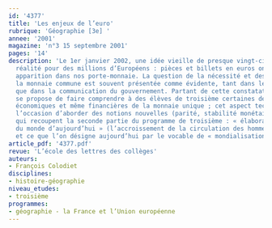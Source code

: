 ```yaml
---
id: '4377'
title: 'Les enjeux de l’euro'
rubrique: 'Géographie [3e] '
annee: '2001'
magazine: 'n°3 15 septembre 2001'
pages: '14'
description: 'Le 1er janvier 2002, une idée vieille de presque vingt-cinq ans est
  réalité pour des millions d’Européens : pièces et billets en euros ont fait leur
  apparition dans nos porte-monnaie. La question de la nécessité et des enjeux de
  la monnaie commune est souvent présentée comme évidente, tant dans les manuels scolaires
  que dans la communication du gouvernement. Partant de cette constatation, cet article
  se propose de faire comprendre à des élèves de troisième certaines des incidences
  économiques et même financières de la monnaie unique ; cet aspect technique est
  l’occasion d’aborder des notions nouvelles (parité, stabilité monétaire, spéculation)
  qui recoupent la seconde partie du programme de troisième : « élaboration et organisation
  du monde d’aujourd’hui » (l’accroissement de la circulation des hommes et des biens)
  et ce que l’on désigne aujourd’hui par le vocable de « mondialisation ».'
article_pdf: '4377.pdf'
revue: 'L’école des lettres des collèges'
auteurs:
- François Colodiet
disciplines:
- histoire-géographie
niveau_etudes:
- troisième
programmes:
- géographie - la France et l’Union européenne
---
```

